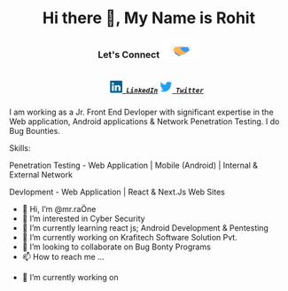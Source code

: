 
<h1 align="center">
  Hi there 👋, My Name is Rohit
</h1>

<h3 align="center">Let's Connect <img src="https://github.com/mr-raOne/mr-raOne/blob/21a714be4fe1fe9e1b60e42d587b97369d706fa8/handshake.gif" height="32px"></h3>
<h5 align="center">
  <code>
    <a href="www.linkedin.com/in/rohit-gawade-b938b41aa" title="LinkedIn Profile"><img height="22" width="22" src="https://github.com/mr-raOne/mr-raOne/blob/21abc81e87f977e051b06b11b95e3a216e0eae5a/linkedin.svg"> LinkedIn</a></code>
  <code><a href="https://twitter.com/mr_cybOr9?t=g7D-P5x5ApZCK7esAp1I9w&s=08" title="Twitter Profile"><img height="22" width="22" src="https://github.com/mr-raOne/mr-raOne/blob/21abc81e87f977e051b06b11b95e3a216e0eae5a/twitter.svg"> Twitter</a></code>
 <!-- <code><a href="https://www.instagram.com/rrr/" title="Instagram Profile"><img height="22" width="22" src="https://github.com/mr-raOne/mr-raOne/blob/21abc81e87f977e051b06b11b95e3a216e0eae5a/instagram.svg"> Instagram</a></code>
  <code><a href="https://www.twitch.tv/rrr"><img alt="Twitch" title="Twitch" height="22" width="22" src="https://github.com/mr-raOne/mr-raOne/blob/21abc81e87f977e051b06b11b95e3a216e0eae5a/twitch.svg"> Twitch</a></code>
  <code><a href="https://www.youtube.com/c/rrr"><img alt="YouTube" title="YouTube" height="22" width="22" src="https://github.com/mr-raOne/mr-raOne/blob/21abc81e87f977e051b06b11b95e3a216e0eae5a/youtube.svg"> YouTube</a></code> -->
</h5>

I am working as a Jr. Front End Devloper with significant expertise in the Web application, Android applications & Network Penetration Testing. I do Bug Bounties.

Skills:

  Penetration Testing - Web Application | Mobile (Android) | Internal & External Network
  
  Devlopment - Web Application | React & Next.Js Web Sites

  
- 👋 Hi, I’m @mr.raÖne
- 👀 I’m interested in Cyber Security
- 🌱 I’m currently learning react js; Android Development & Pentesting
- 🔭 I’m currently working on Krafitech Software Solution Pvt.
- 💞️ I’m looking to collaborate on Bug Bonty Programs
- 📫 How to reach me ...


<!-- project show
<a href="https://github.com/Dheerajmadhukar/Lilly" target="_blank">
  <img align="center" src="https://github-readme-stats.vercel.app/api/pin/?username=Dheerajmadhukar&repo=Lilly&theme=dracula" />
</a> -->



<!-- <h2>Live Sessions</h2>

 <a href="https://www.youtube.com/watch?v=oiZYSYI2WQE">HTTP/2 Request Smuggling Bash Automation</a><br> -->




 <!--<h2>Public CTF/Labs</h2>

-  Prototype Pollution Vulnerability Chaining

  [![Readme Card](https://github-readme-stats.vercel.app/api/pin/?username=Dheerajmadhukar&repo=Prototype-Pollution-Lab_me_dheeraj&show_owner=true)](https://github.com/Dheerajmadhukar/Prototype-Pollution-Lab_me_dheeraj) -->


<!-- <h2>Upcoming Sessions [ # ] </h2>
 <img src = "https://github.com/Dheerajmadhukar/Dheerajmadhukar/blob/main/img/talk%20dheeraj.png" width = 400 /> -->



<!-- <h2>Write-ups</h2>

 <a href="https://infosecwriteups.com/do-it-asap-9d1847472bc8">Full ATO [Account Takeover] $$$</a><br> -->


- 🔭 I’m currently working on
 
 <!-- [![Readme Card](https://github-readme-stats.vercel.ap) -->

</div>
